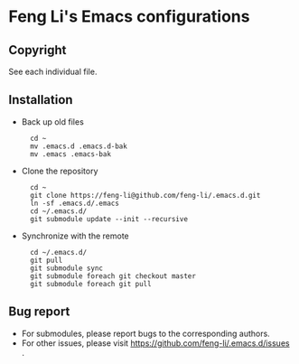 Feng Li's Emacs configurations
==============================

Copyright 
---------

See each individual file.

Installation
------------

* Back up old files

        cd ~
        mv .emacs.d .emacs.d-bak
        mv .emacs .emacs-bak

* Clone the repository

        cd ~
        git clone https://feng-li@github.com/feng-li/.emacs.d.git
        ln -sf .emacs.d/.emacs
        cd ~/.emacs.d/
        git submodule update --init --recursive

* Synchronize with the remote

        cd ~/.emacs.d/
        git pull
        git submodule sync 
        git submodule foreach git checkout master
        git submodule foreach git pull

Bug report
----------

* For submodules, please report bugs to the corresponding authors.
* For other issues, please visit https://github.com/feng-li/.emacs.d/issues .

